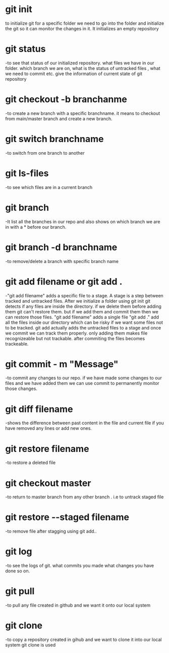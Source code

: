 # git init
to initialize git for a specific folder we need to go into the folder and initialize the git so it can monitor the changes in it. It initializes an empty repository

# git status
-to see that status of our initialized repository. what files we have in our folder. which branch we are on, what is the status of untracked files , what we need to commit etc. give the information of current state of git repository

# git checkout -b branchanme
-to create a new branch with a specific branchname. it means to checkout from main/master branch and create a new branch.

# git switch branchname
-to switch from one branch to another

# git ls-files
-to see which files are in a current branch

# git branch
-It list all the branches in our repo and also shows on which branch we are in with a * before our branch.

# git branch -d branchname
-to remove/delete a branch with specific branch name

# git add filename or git add .
-"git add filename" adds a specific file to a stage. A stage is a step between tracked and untracked files. After we initialize a folder using git init git detects if any files are inside the directory. if we delete them before adding them git can't restore them. but if we add them and commit them then we can restore those files. "git add filename" adds a single file "git add ." add all the files inside our directory which can be risky if we want some files not to be tracked. git add actually adds the untracked files to a stage and once we commit we can track them properly. only adding them makes file recognizeable but not trackable. after commiting the files becomes trackeable.

# git commit - m "Message"
-to commit any changes to our repo. if we have made some changes to our files and we have added them we can use commit to permanently monitor those changes.

# git diff filename
-shows the difference between past content in the file and current file if you have removed any lines or add new ones.

# git restore filename 
-to restore a deleted file

# git checkout master
-to return to master branch from any other branch . i.e to untrack staged file

# git restore --staged filename
-to remove file after stagging using git add..

# git log
-to see the logs of git. what commits you made what changes you have done so on.

# git pull
-to pull any file created in github and we want it onto our local system

# git clone 
-to copy a repository created in gihub and we want to clone it into our local system git clone is used
